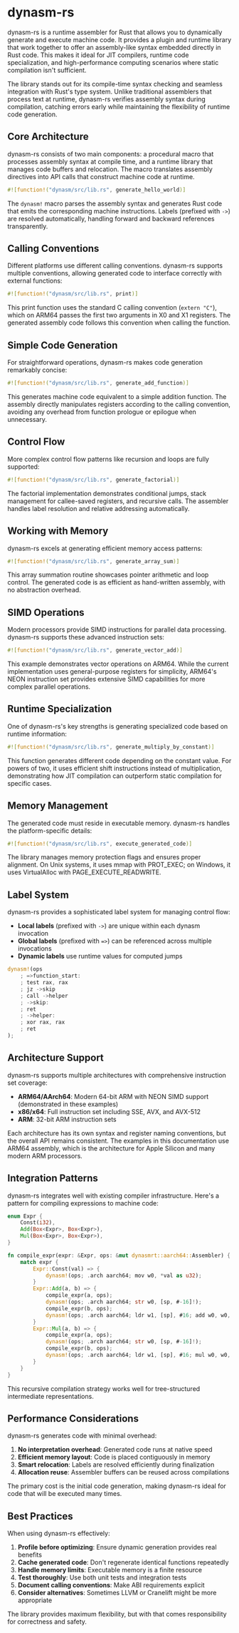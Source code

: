# dynasm-rs

dynasm-rs is a runtime assembler for Rust that allows you to dynamically generate and execute machine code. It provides a plugin and runtime library that work together to offer an assembly-like syntax embedded directly in Rust code. This makes it ideal for JIT compilers, runtime code specialization, and high-performance computing scenarios where static compilation isn't sufficient.

The library stands out for its compile-time syntax checking and seamless integration with Rust's type system. Unlike traditional assemblers that process text at runtime, dynasm-rs verifies assembly syntax during compilation, catching errors early while maintaining the flexibility of runtime code generation.

## Core Architecture

dynasm-rs consists of two main components: a procedural macro that processes assembly syntax at compile time, and a runtime library that manages code buffers and relocation. The macro translates assembly directives into API calls that construct machine code at runtime.

```rust
#![function!("dynasm/src/lib.rs", generate_hello_world)]
```

The `dynasm!` macro parses the assembly syntax and generates Rust code that emits the corresponding machine instructions. Labels (prefixed with `->`) are resolved automatically, handling forward and backward references transparently.

## Calling Conventions

Different platforms use different calling conventions. dynasm-rs supports multiple conventions, allowing generated code to interface correctly with external functions:

```rust
#![function!("dynasm/src/lib.rs", print)]
```

This print function uses the standard C calling convention (`extern "C"`), which on ARM64 passes the first two arguments in X0 and X1 registers. The generated assembly code follows this convention when calling the function.

## Simple Code Generation

For straightforward operations, dynasm-rs makes code generation remarkably concise:

```rust
#![function!("dynasm/src/lib.rs", generate_add_function)]
```

This generates machine code equivalent to a simple addition function. The assembly directly manipulates registers according to the calling convention, avoiding any overhead from function prologue or epilogue when unnecessary.

## Control Flow

More complex control flow patterns like recursion and loops are fully supported:

```rust
#![function!("dynasm/src/lib.rs", generate_factorial)]
```

The factorial implementation demonstrates conditional jumps, stack management for callee-saved registers, and recursive calls. The assembler handles label resolution and relative addressing automatically.

## Working with Memory

dynasm-rs excels at generating efficient memory access patterns:

```rust
#![function!("dynasm/src/lib.rs", generate_array_sum)]
```

This array summation routine showcases pointer arithmetic and loop control. The generated code is as efficient as hand-written assembly, with no abstraction overhead.

## SIMD Operations

Modern processors provide SIMD instructions for parallel data processing. dynasm-rs supports these advanced instruction sets:

```rust
#![function!("dynasm/src/lib.rs", generate_vector_add)]
```

This example demonstrates vector operations on ARM64. While the current implementation uses general-purpose registers for simplicity, ARM64's NEON instruction set provides extensive SIMD capabilities for more complex parallel operations.

## Runtime Specialization

One of dynasm-rs's key strengths is generating specialized code based on runtime information:

```rust
#![function!("dynasm/src/lib.rs", generate_multiply_by_constant)]
```

This function generates different code depending on the constant value. For powers of two, it uses efficient shift instructions instead of multiplication, demonstrating how JIT compilation can outperform static compilation for specific cases.

## Memory Management

The generated code must reside in executable memory. dynasm-rs handles the platform-specific details:

```rust
#![function!("dynasm/src/lib.rs", execute_generated_code)]
```

The library manages memory protection flags and ensures proper alignment. On Unix systems, it uses mmap with PROT_EXEC; on Windows, it uses VirtualAlloc with PAGE_EXECUTE_READWRITE.

## Label System

dynasm-rs provides a sophisticated label system for managing control flow:

- **Local labels** (prefixed with `->`) are unique within each dynasm invocation
- **Global labels** (prefixed with `=>`) can be referenced across multiple invocations
- **Dynamic labels** use runtime values for computed jumps

```rust
dynasm!(ops
    ; =>function_start:
    ; test rax, rax
    ; jz ->skip
    ; call ->helper
    ; ->skip:
    ; ret
    ; ->helper:
    ; xor rax, rax
    ; ret
);
```

## Architecture Support

dynasm-rs supports multiple architectures with comprehensive instruction set coverage:

- **ARM64/AArch64**: Modern 64-bit ARM with NEON SIMD support (demonstrated in these examples)
- **x86/x64**: Full instruction set including SSE, AVX, and AVX-512
- **ARM**: 32-bit ARM instruction sets

Each architecture has its own syntax and register naming conventions, but the overall API remains consistent. The examples in this documentation use ARM64 assembly, which is the architecture for Apple Silicon and many modern ARM processors.

## Integration Patterns

dynasm-rs integrates well with existing compiler infrastructure. Here's a pattern for compiling expressions to machine code:

```rust
enum Expr {
    Const(i32),
    Add(Box<Expr>, Box<Expr>),
    Mul(Box<Expr>, Box<Expr>),
}

fn compile_expr(expr: &Expr, ops: &mut dynasmrt::aarch64::Assembler) {
    match expr {
        Expr::Const(val) => {
            dynasm!(ops; .arch aarch64; mov w0, *val as u32);
        }
        Expr::Add(a, b) => {
            compile_expr(a, ops);
            dynasm!(ops; .arch aarch64; str w0, [sp, #-16]!);
            compile_expr(b, ops);
            dynasm!(ops; .arch aarch64; ldr w1, [sp], #16; add w0, w0, w1);
        }
        Expr::Mul(a, b) => {
            compile_expr(a, ops);
            dynasm!(ops; .arch aarch64; str w0, [sp, #-16]!);
            compile_expr(b, ops);
            dynasm!(ops; .arch aarch64; ldr w1, [sp], #16; mul w0, w0, w1);
        }
    }
}
```

This recursive compilation strategy works well for tree-structured intermediate representations.

## Performance Considerations

dynasm-rs generates code with minimal overhead:

1. **No interpretation overhead**: Generated code runs at native speed
2. **Efficient memory layout**: Code is placed contiguously in memory
3. **Smart relocation**: Labels are resolved efficiently during finalization
4. **Allocation reuse**: Assembler buffers can be reused across compilations

The primary cost is the initial code generation, making dynasm-rs ideal for code that will be executed many times.

## Best Practices

When using dynasm-rs effectively:

1. **Profile before optimizing**: Ensure dynamic generation provides real benefits
2. **Cache generated code**: Don't regenerate identical functions repeatedly
3. **Handle memory limits**: Executable memory is a finite resource
4. **Test thoroughly**: Use both unit tests and integration tests
5. **Document calling conventions**: Make ABI requirements explicit
6. **Consider alternatives**: Sometimes LLVM or Cranelift might be more appropriate

The library provides maximum flexibility, but with that comes responsibility for correctness and safety.

